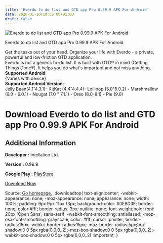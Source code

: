 ```yaml
---
title: 'Everdo to do list and GTD app Pro 0.99.9 APK For Android'
date: 2020-01-16T18:56:00+01:00
draft: false
---
```


![Everdo to do list and GTD app Pro 0.99.9 APK For Android](https://i0.wp.com/apkhome.net/wp-content/uploads/2020/01/Everdo-to-do-list-and-GTD-app-Pro-0.99.9.png "Everdo to do list and GTD app Pro 0.99.9 APK For Android")

  

Everdo to do list and GTD app Pro 0.99.9 APK For Android

Get the tasks out of your head. Organize your life with Everdo - a private, powerful and low-friction GTD application.  
Everdo is not a generic to-do list. It is built with GTD® in mind (Getting Things Done®). It helps you do what's important and not miss anything.  
**Supported Android**  
{Varies with device}  
**Supported Android Version**:-  
Jelly Bean(4.1"4.3.1)- KitKat (4.4"4.4.4)- Lollipop (5.0"5.0.2) - Marshmallow (6.0 - 6.0.1) - Nougat (7.0 " 7.1.1) - Oreo (8.0-8.1) - Pie (9.0)

Download Everdo to do list and GTD app Pro 0.99.9 APK For Android
=================================================================

Additional Information
----------------------

**Developer :** Intellation Ltd.

**Version :** 0.99.9

**Google Play :** [PlayStore](https://play.google.com/store/apps/details?id=net.everdo.everdo)

  

[Download Now](https://store4app.co/post/everdo-to-do-list-and-gtd-app-pro-0-99-9-apk-for-android_1579197324)

  
Source: [Go homepage.](https://store4app.co/post/everdo-to-do-list-and-gtd-app-pro-0-99-9-apk-for-android_1579197324) .downloadtop{ text-align:center; -webkit-appearance: none; -moz-appearance: none; appearance: none; width: 100%; padding: 9px 9px 11px 13px; background-color: #0EBD3F; border: none; color:#fff; border-radius: 3px; outline: none; font-weight;bold; font: 20px 'Open Sans', sans-serif; -webkit-font-smoothing: antialiased; -moz-osx-font-smoothing: grayscale; color: #fff; cursor: pointer; border-radius:15px;-webkit-border-radius:15px;-moz-border-radius:5px;box-shadow:0 0 5px rgba(0,0,0,.2);-moz-box-shadow:0 0 5px rgba(0,0,0,.2);-webkit-box-shadow:0 0 5px rgba(0,0,0,.2) !important; }